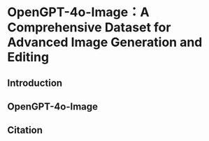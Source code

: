 # OpenGPT-4o-Image：A Comprehensive Dataset for Advanced  Image Generation and Editing

## Introduction

## OpenGPT-4o-Image

## Citation


